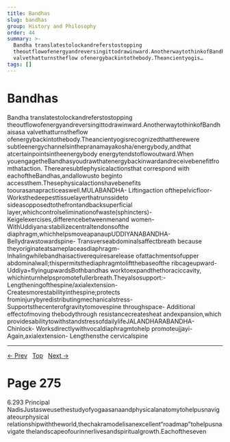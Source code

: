 ```yaml
---
title: Bandhas
slug: bandhas
group: History and Philosophy
order: 44
summary: >-
  Bandha translatestolockandreferstostopping
  theoutflowofenergyandreversingittodrawinward.AnotherwaytothinkofBandhaisasa
  valvethatturnstheflow ofenergybackintothebody.Theancientyogis…
tags: []
---
```

# Bandhas

Bandha translatestolockandreferstostopping theoutflowofenergyandreversingittodrawinward.AnotherwaytothinkofBandhaisasa valvethatturnstheflow ofenergybackintothebody.Theancientyogisrecognizedthattherewere subtleenergychannelsinthepranamayakosha/energybody,andthat atcertainpointsintheenergybody energytendstoflowoutward.When youengagetheBandhasyoudrawthatenergybackinwardandreceivebenefitfromthataction. Therearesubtlephysicalactionsthat correspond with eachoftheBandhas,andallowusto beginto accessthem.Thesephysicalactionshavebenefits toourasanapracticeaswell.MULABANDHA- Liftingaction ofthepelvicfloor- Worksthedeepesttissuelayerthatrunssideto sideasopposedtothefrontandbacksuperficial layer,whichcontrolseliminationofwaste(sphincters)- Keigelexercises,differencebetweenmenand women- WithUddiyana:stabilizecentraltendonsofthe diaphragm,whichhelpsmoveapanaupUDDIYANABANDHA- Bellydrawstowardspine- Transverseabdominalsaffectbreath because theyoriginateatsameplaceasdiaphragm- Inhalingwhilebandhaisactiverequiresarelease ofattachmentsofupper abdominalwall;thispermitsthediaphragmtoliftthebaseofthe ribcageupward- Uddiya=flyingupwardsBothbandhas worktoexpandthethoraciccavity, whichinturnhelpspromotefullerbreath.Theyalsosupport:- Lengtheningofthespine/axialextension- Createsmorestabilityinthespine;protects frominjurybyredistributingmechanicalstress- Supportsthecenterofgravitytomovespine throughspace- Additional effectofmoving thebodythrough resistancecreatesheat andexpansion,which providesabilitytowithstandstressofdailylifeJALANDHARABANDHA- Chinlock- Worksdirectlywithvocaldiaphragmtohelp promoteujjayi- Again,axialextension- Lengthensthe cervicalspine

---
[← Prev](/pages/page-273.md) &nbsp; [Top](/index.md) &nbsp; [Next →](/pages/page-275.md)

# Page 275

6.293 Principal NadisJustasweusethestudyofyogaasanaandphysicalanatomytohelpusnavigateourphysical relationshipwiththeworld,thechakramodelisanexcellent“roadmap”tohelpusnavigate thelandscapeofourinnerlivesandspiritualgrowth.Eachoftheseven
